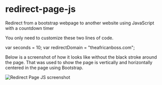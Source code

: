# redirect-page-js

Redirect from a bootstrap webpage to another website using JavaScript with a countdown timer

You only need to customize these two lines of code.

var seconds = 10;
var redirectDomain = "theafricanboss.com";

Below is a screenshot of how it looks like without the black stroke around the page.
That was used to show the page is vertically and horizontally centered in the page using Bootstrap.

![Redirect Page JS screenshot](https://github.com/theafricanboss/redirect-page-js/blob/main/redirect-page-js.jpg)

